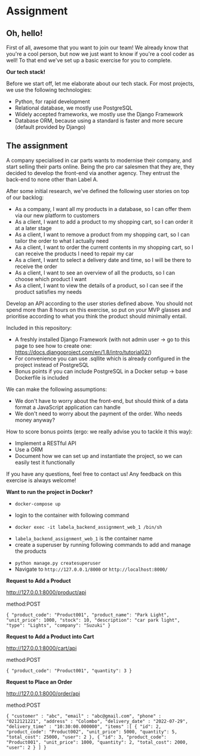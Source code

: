 # Assignment

Oh, hello!
---------
First of all, awesome that you want to join our team! We already know that you're a cool person, but now we just want to know if you're a cool coder as well! To that end we've set up a basic exercise for you to complete.

**Our tech stack!**

Before we start off, let me elaborate about our tech stack. For most projects, we use the following technologies:

* Python, for rapid development
* Relational database, we mostly use PostgreSQL 
* Widely accepted frameworks, we mostly use the Django Framework
* Database ORM, because using a standard is faster and more secure (default provided by Django)

The assignment
---------
A company specialised in car parts wants to modernise their company, and start selling their parts online. Being the pro car salesmen that they are, they decided to develop the front-end via another agency. They entrust the back-end to none other than Label A.

After some initial research, we've defined the following user stories on top of our backlog:

* As a company, I want all my products in a database, so I can offer them via our new platform to customers
* As a client, I want to add a product to my shopping cart, so I can order it at a later stage
* As a client, I want to remove a product from my shopping cart, so I can tailor the order to what I actually need
* As a client, I want to order the current contents in my shopping cart, so I can receive the products I need to repair my car
* As a client, I want to select a delivery date and time, so I will be there to receive the order
* As a client, I want to see an overview of all the products, so I can choose which product I want
* As a client, I want to view the details of a product, so I can see if the product satisfies my needs

Develop an API according to the user stories defined above. You should not spend more than 8 hours on this exercise, so put on your MVP glasses and prioritise according to what you think the product should minimally entail.

Included in this repository:

* A freshly installed Django Framework (with not admin user -> go to this page to see how to create one: https://docs.djangoproject.com/en/1.8/intro/tutorial02/)
* For convenience you can use .sqllite which is already configured in the project instead of PostgreSQL
* Bonus points if you can include PostgreSQL in a Docker setup -> base Dockerfile is included

We can make the following assumptions:

* We don't have to worry about the front-end, but should think of a data format a JavaScript application can handle
* We don't need to worry about the payment of the order. Who needs money anyway?

How to score bonus points (ergo: we really advise you to tackle it this way):

* Implement a RESTful API
* Use a ORM
* Document how we can set up and instantiate the project, so we can easily test it functionally

If you have any questions, feel free to contact us! Any feedback on this exercise is always welcome!


**Want to run the project in Docker?**

- ```docker-compose up```
* login to the container with following command
- ```docker exec -it labela_backend_assignment_web_1 /bin/sh```
* ```labela_backend_assignment_web_1``` is the container name
* create a superuser by running following commands to add and manage the products
- ```python manage.py createsuperuser```
- Navigate to ```http://127.0.0.1/8000``` or ```http://localhost:8000/```

**Request to Add a Product**

http://127.0.0.1:8000/product/api

method:POST

`{
    "product_code": "Product001",
    "product_name": "Park Light",
    "unit_price": 1000,
    "stock": 10,
    "description": "car park light",
    "type": "Lights",
    "company": "Suzuki"
}`

**Request to Add a Product into Cart**

http://127.0.0.1:8000/cart/api

method:POST

`{
    "product_code": "Product001",
    "quantity": 3
}`

**Request to Place an Order**

http://127.0.0.1:8000/order/api

method:POST

`{
    "customer" : "abc",
    "email" : "abc@gmail.com",
    "phone" : "0212121221",
    "address" : "Colombo",
    "delivery_date" : "2022-07-29",
    "delivery_time" : "10:30:00.000000",
    "items" :[
        {
            "id": 2,
            "product_code": "Product002",
            "unit_price": 5000,
            "quantity": 5,
            "total_cost": 25000,
            "user": 2
        },
        {
            "id": 3,
            "product_code": "Product001",
            "unit_price": 1000,
            "quantity": 2,
            "total_cost": 2000,
            "user": 2
        }
    ]
}`
